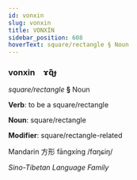 ```yaml
---
id: vonxin
slug: vonxin
title: VONXİN
sidebar_position: 608
hoverText: square/rectangle § Noun
---
```


### vonxin&emsp;<span kind="abugida">ɤ̃ɋ̃ɟ</span>

*square/rectangle* **§** Noun

**Verb**: to be a square/rectangle

**Noun**: square/rectangle

**Modifier**: square/rectangle-related

Mandarin 方形 fāngxíng /fɑŋɕiŋ/

*Sino-Tibetan Language Family*